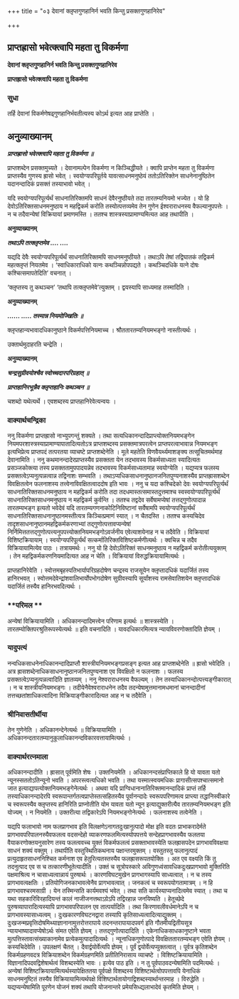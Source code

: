 +++
title = "०३ देवानां क्लृप्तगुणहानिर्न भवति किन्तु प्रसक्तगुणहानिरेव"

+++


## प्राप्तह्रासो भवेत्क्त्वापि महता तु विकर्मणा

**देवानां क्लृप्तगुणहानिर्न भवति किन्तु प्रसक्तगुणहानिरेव**

**प्राप्तह्रासो भवेत्क्त्वापि महता तु विकर्मणा**

### **सुधा**

तर्हि देवानां विकर्मणेषढ्गुणहानिर्भवतीत्यस्य कोऽर्थ इत्यत आह प्राप्तेति ।

## **अनुव्याख्यानम्**

***प्राप्तह्रासो भवेत्क्त्वापि महता तु विकर्मणा ॥***

प्राप्तशब्देन प्रसक्तमुच्यते । देवानामल्पेन विकर्मणा न किञ्चिद्धीयते । क्वापि प्राप्तेन महता तु विकर्मणा प्राप्तस्यैव गुणस्य ह्रासो भवेत् । स्वयोग्यपरिपूर्तये यावत्साधनमनुष्ठेयं ततोऽतिरिक्तेन साधनेनानुष्ठितेन यदानन्दादिकं प्रसक्तं तस्याभावो भवेत् ।

यदि स्वयोग्यपरिपूर्त्यर्थं साधनातिरिक्तमपि साधनं देवैरनुष्ठीयते तदा तारतम्यनियमो भज्येत । यो हि देवोऽतिरिक्तसाधनमनुष्ठाय न महद्विकर्म करोति तस्योत्पत्तव्यमेव तेन गुणेन ईश्वराराधनस्य वैफल्यानुपपत्तेः । न च तदैवान्येषां विक्रियायां प्रमाणमस्ति । ततश्च शास्त्रस्याप्रामाण्यमित्यत आह तथापीति ।

**अनुव्याख्यानम्**

***तथाऽपि तत्क्लृप्तमेव .... ....***

यद्यदि देवैः स्वयोग्यपरिपूर्त्यर्थं साधनातिरिक्तमपि साधनमनुष्ठीयते । तथाऽपि तेषां तद्विघातकं तद्विकर्म महत्क्लृप्तं नियतमेव । ‘स्वाधिकाराधिको यत्नः कथञ्चिन्नोपपद्यते । कथञ्चिदधिके यत्ने दोषः कश्चित्समापतेदिति’ वचनात् ।

‘क्लृप्तस्य तु कथञ्चन’ ‘तथापि तत्क्लृप्तमेवे’त्युक्तम् । द्वयस्यापि साध्यमाह तस्मादिति ।

**अनुव्याख्यानम्**

***...... ..... तस्मान्न नियमोज्खितिः ॥***

क्लृप्तहान्यभावादधिकानुष्ठाने विकर्मपत्तिनियमाच्च । श्रौततारतम्यनियमभङ्गो नास्तीत्यर्थः ।

उक्तार्थमुदाहरति चन्द्रेति ।

**अनुव्याख्यानम्**

***चन्द्रसुग्रीवयोश्चैव स्वोच्चदारपरिग्रहात् ॥***

***प्राप्तहानिरभून्नैव क्लृप्तहानिः कथञ्चन ॥***

चशब्दो यथेत्यर्थे । एवशब्दस्य प्राप्तहानिरेवेत्यन्वयः ।

### **वाक्यार्थचन्द्रिका**

ननु विकर्मणा प्राप्तह्रासो नाभ्युपगन्तुं शक्यते । तथा सत्यधिकानन्दादिप्राप्त्योक्तनियमभङ्गेन नियमपरशास्त्रस्याप्रामाण्यापातादित्यतोऽत्र प्राप्तशब्दस्य प्रसक्तमात्रपरत्वेन प्राप्तपरत्वाभावान्न नियमभङ्ग इत्यभिप्रेत्य प्राप्तपदं तत्परतया व्याचष्टे प्राप्तशब्देनेति । मूले महतेति विणवैयर्थ्यमाशङ्क्य तत्सूचितमर्थमाह देवानामिति । ननु कथमानन्दादेरप्राप्तस्यैव प्रसक्तता येन तदभावस्य विकर्मसाध्यता स्यादित्यतः प्रसञ्जकोक्त्या तस्य प्रसक्ततामुपपादयन्नेव तदभावस्य विकर्मसाध्यतामाह स्वयोग्येति । यद्यप्यत्र फलस्य प्रसक्तत्वेऽप्यनुत्पन्नत्वान्न तद्विनाशः सम्भवति । तथाऽप्यधिकसाधनानुष्ठानजनितपुण्यनाशस्यैव प्राप्तह्रासशब्देन विवक्षितत्वेन फलनाशस्य तत्त्वेनाविवक्षितत्वाददोष इति भावः । ननु च यदा कश्चिदेको देवः स्वयोग्यपरिपूर्त्यर्थं साधनातिरिक्तसाधनमनुष्ठाय न महद्विकर्म करोति तदा तदधमास्तत्समास्तदुत्तमाश्च स्वस्वयोग्यपरिपूर्त्यर्थं साधनातिरिक्तसाधनमनुष्ठाय न महद्विकर्म कुर्वन्ति । ततश्च तद्वदेव सर्वेषामप्येषां तत्तद्गुणोत्पादान्न तारतम्यभङ्ग इत्यतो भवेदेवं यदि तारतम्यगणनाकोटिनिविष्टानां सर्वेषामपि स्वयोग्यपरिपूर्त्यर्थं साधनातिरिक्तसाधनानुष्ठानमस्तीत्यत्र किञ्चित्प्रमाणं स्यात् । न चैतदस्ति । ततश्च कस्यचिदेव तादृशसाधनानुष्ठानमहद्विकर्मकरणाभ्यां तद्गुणोत्पत्तावप्यन्येषां निर्निमित्ततत्तद्गुणोत्पत्त्यनुपपत्त्योक्तनियमभङ्गोऽवर्जनीय एवेत्याशयेनाह न च तदैवेति । विक्रियायां विशिष्टक्रियायाम् । स्वयोग्यपरिपूर्त्यर्थं सत्कर्मातिरिक्तविशिष्टकर्मणीत्यर्थः । क्वचिन्न च तदैव विक्रियायामित्येव पाठः । तत्रायमर्थः । ननु यो हि देवोऽतिरिक्तं साधनमनुष्ठाय न महद्विकर्म करोतीत्ययुक्तम् । तेन महद्विकर्मकरणनियमादित्यत आह न चेति । विक्रियायां विरुद्धक्रियायामित्यर्थः ।

प्राप्तहानिरेवेति । स्वोत्तमबृहस्पतिभार्यापरिग्रहदोषेण चन्द्रस्य राजसूयेन क्लृप्तादधिकं यदार्जितं तस्य हानिरभवत् । स्वोत्तमदेवेन्द्रांशवालिभार्योपभोगदोषेण सुग्रीवस्यापि सूर्यांशस्य रामसेवातिशयेन क्लृप्तादधिकं यदार्जितं तस्यैव हानिरभवदित्यर्थः ।

### **परिमल **

अन्येषां विक्रियायामिति । अधिकानन्दादिमत्त्वेन परिणाम इत्यर्थः ॥ शास्त्रस्येति । तारतम्योक्तिपरश्रुतिरूपस्येत्यर्थः ॥ इति वचनादिति । यावदधिकारमित्यत्र न्यायविवरणोक्तादिति ज्ञेयम् ।

### **यादुपत्यं**

नन्वधिकसाधनेनाधिकानन्दादिप्राप्तौ शास्त्रीयनियमभङ्गप्रसङ्ग इत्यत आह प्राप्तशब्देनेति ॥ ह्रासो भवेदिति । अत्र ह्रासशब्देनाधिकसाधनानुष्ठानजनितपुण्यनाश एव विवक्षितो न फलनाशः । फलस्य प्रसक्तत्वेऽप्यनुत्पन्नत्वादिति ज्ञातव्यम् । ननु नेश्वराराधनस्य वैफल्यम् । तेन तस्याधिकानन्दोत्पत्त्यङ्गीकारात् । न च शास्त्रीयनियमभङ्गः । तदीयेनैवेश्वराराधनेन तदैव तदन्येषामुत्तमानामधमानां चानन्दादीनां तत्तच्छतांशाधिकत्वादिना विक्रियाङ्गीकारादित्यत आह न च तदैवेति ।

### **श्रीनिवासतीर्थीया**

तेन गुणेनेति । अधिकानन्देनेत्यर्थः ॥ विक्रियायामिति । अधिकानन्दतारतम्यानुकूलाधिकानन्दविकारवत्तायामित्यर्थः ।

### **वाक्यार्थरत्नमाला**

अधिकानन्दादीति । ह्रासात् पूर्वमिति शेषः । उक्तनियमेति । अधिकानन्दसंप्राप्तिकाले हि यो यावता यतो न्यूनस्सततोऽतिन्यूनो भवति । अपरस्त्वत्यधिको भवति । तथा यस्मात्स्वयमधिकः प्रागासीत्सपश्चात्समानो जात इत्याद्यापत्योक्तनियमभङ्गेनेत्यर्थः । अथवा यदि प्राग्विधानानातिरिक्तमानन्दादिकं प्राप्तं तर्हि तस्याधिकानन्दादेरपि स्वरूपान्तर्गतत्वप्राप्तेस्तत्सहितस्यैव पूर्वानन्दादेः स्वरूपपरिणामत्व प्राप्त्या तद्धानिस्वीकारे च स्वरूपस्यैव क्लृप्तस्य हानिरिति प्राप्नोतीति योम यावता यतो न्यून इत्याद्युक्तरीत्यैव तारतम्यनियमभङ्ग इति योज्यम् । न नियमेति । उक्तरीत्या तद्विकारेऽपि नियमभङ्गोनेत्यर्थः । फलनाशस्य तत्वेनेति ।

यद्यपि फलाभावो नाम फलप्रागभाव इति विलक्षणेऽनागतदुःखानुत्पादो मोक्ष इति वदतः प्राभाकरादेर्मते प्रागभावपरिपालनस्यैवफलत्व वदसन्देहो व्याकरणफलमित्यस्योपपत्तये सन्देहप्रागभावस्यैव फलतया वैयाकरणोक्तयनुसारेण तस्य फलत्ववच्च युक्तं विकर्मफलत्वं प्रसक्ताभावस्येति फलह्रासपदेन प्रागभावविवक्षया साधनं शक्यं वक्तुम् । तथापीति वस्तुस्थितिकथनाय पक्षान्तरमुक्तम् । वस्तुतस्तु फलानुत्पादं प्रत्युदाहृतसाधननिश्चित कर्मनाश एव हेतुरित्यतस्तस्यैव फलह्रासरूपतयोक्तिः । अत एव वक्ष्यति किं तु तदनुत्पाद एव स च तत्कारणीभूतेत्यादीति । उक्तं च सूत्रोपस्कारे अविगुणध्वंसावधिकदुःखप्रागभावो मुक्तिरिति पक्षमाश्रित्य न चासाध्यत्वान्नायं पुरुषार्थः । कारणविघटमुखेन प्रागभागस्यापि साध्यत्वात् । न च तस्य प्रागभावत्वक्षतिः । प्रतियोगिजनकाभावत्वेनैव प्रागभावत्वात् । जनकत्वं च स्वरूपयोगतामात्रम् । न हि प्रागभावश्चरमसाग्री । येन तस्मिन्सति कार्यमवश्यं भवेत् । तथा सति कार्यस्याप्यनादित्वमेव स्यात् । तथा च यथा सहकारिविरहादियन्तं कालं नाजीजनत्तथाऽग्रेऽपि तद्विरहान्न जनयिष्यति । हेतूच्छेदे पुरुषव्यापारादित्यस्यापि प्रागभावपरिपालन एव तात्पर्यादिति । तथा किरणावलीवर्धमानेऽपि न च प्रागभावस्यासाध्यत्वम् । दुःखकारणविघटनद्वारा तस्यापि कृतिसाध्यत्वादित्याद्युक्तम् । दुःखजन्मप्रवृत्तिदोषमिथ्याज्ञानानामुत्तरोत्तरापाये तदनन्तरापायादपवर्ग इति गौतमीयद्वितीयसूत्र न्यायभाष्यादावप्येषोऽर्थः संमत एवेति ज्ञेयम् । तत्तद्गुणोत्पादादिति । एकेनाधिकसाधकानुष्टाने भवता मुत्पत्तिस्तावत्संख्याकानामेव प्रत्येकमुत्पादादित्यर्थः । न्यूनाधिकगुणोत्पादे विवक्षिततारतम्यभङ्ग एवेति ज्ञेयम् । कस्यचिदेवेति । उपलक्षणं चैतत् । दैवार्द्वयोर्वेत्यपि ज्ञेयम् । पूर्वं द्वयोर्वेत्यप्युक्तत्वात् । पूर्वत्र कृतिशब्देन विकर्मग्रहणवदत्र विक्रियाशब्देन विकर्मग्रहणमिति प्रतीतिनिरासाय व्याचष्टे । विशिष्टक्रियायामिति । विज्ञानादिपदवद्विशेषार्थत्वं विशब्दस्येति भावः । इत्येव पाठ इति । न तु पूर्वपाठवदन्येषामिति पदमित्यर्थः । अन्येषां विशिष्टक्रियायामित्यर्थस्यापेक्षिततया पूर्वपक्षे विशब्दस्य विशिष्टार्थत्वोपपत्तावपि येनाधिकं साधनमनुष्टितं तस्यैव विक्रियायामित्यर्थपक्षे विशिष्टार्थतायोगाद्विशब्दस्यार्थान्तरमाह । विरुद्धेति । यद्यप्यन्येषामिति पूरणेन योजनं शक्यं तथापि योजनान्तरे प्रमेयसिध्द्यलाभादेवं कृतमिति ज्ञेयम् ।

